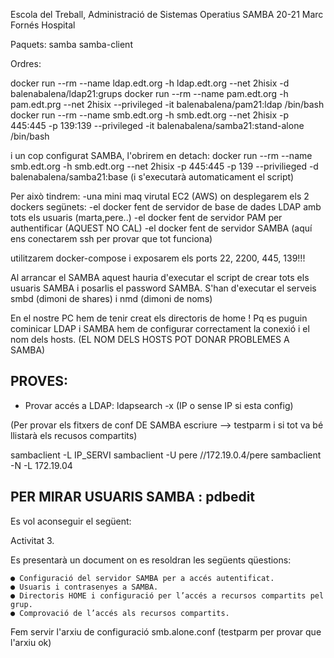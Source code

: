 Escola del Treball, Administració de Sistemas Operatius
SAMBA 20-21
Marc Fornés Hospital


Paquets: 
samba 
samba-client

Ordres:

docker run --rm --name ldap.edt.org -h ldap.edt.org --net 2hisix -d balenabalena/ldap21:grups
docker run --rm --name pam.edt.org -h pam.edt.prg --net 2hisix --privileged -it balenabalena/pam21:ldap /bin/bash
docker run --rm --name smb.edt.org -h smb.edt.org --net 2hisix -p 445:445 -p 139:139 --privileged -it balenabalena/samba21:stand-alone /bin/bash

i un cop configurat SAMBA, l'obrirem en detach:
docker run --rm --name smb.edt.org -h smb.edt.org --net 2hisix -p 445:445 -p 139 --privilieged -d balenabalena/samba21:base
(i s'executarà automaticament el script)

Per això tindrem:
	-una mini maq virutal EC2 (AWS) on desplegarem els 2 dockers segünets:
	-el docker fent de servidor de base de dades LDAP amb tots els usuaris (marta,pere..)
	-el docker fent de servidor PAM per authentificar (AQUEST NO CAL)
	-el docker fent de servidor SAMBA (aquí ens conectarem ssh per provar que tot funciona)

utilitzarem  docker-compose i exposarem els ports 22, 2200, 445, 139!!!

Al arrancar el SAMBA aquest hauria d'executar el script de crear tots els usuaris SAMBA i posarlis el password SAMBA.
S'han d'executar el serveis smbd (dimoni de shares) i nmd (dimoni de noms) 

En el nostre PC hem de tenir creat els directoris de home !
Pq es puguin cominicar LDAP i SAMBA hem de configurar correctament la conexió i el
nom dels hosts. (EL NOM DELS HOSTS POT DONAR PROBLEMES A SAMBA)

PROVES:
---------------------------------------------------------------------------
- Provar accés a LDAP:		 ldapsearch -x (IP o sense IP si esta config)

(Per provar els fitxers de conf DE SAMBA escriure --> testparm i si tot va bé llistarà els recusos compartits)

sambaclient -L IP_SERVI
sambaclient -U pere //172.19.0.4/pere
sambaclient -N -L 172.19.04

PER MIRAR USUARIS SAMBA : pdbedit
---------------------------------------------------------------------------
Es vol aconseguir el següent:

Activitat 3.

­Es presentarà un document on es resoldran les següents qüestions:

	● Configuració del servidor SAMBA per a accés autentificat.
	● Usuaris i contrasenyes a SAMBA.
	● Directoris HOME i configuració per l’accés a recursos compartits pel grup.
	● Comprovació de l’accés als recursos compartits.

Fem servir l'arxiu de configuració smb.alone.conf (testparm per provar que l'arxiu ok)

